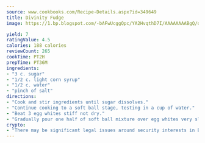 ```yaml
---
source: www.cookbooks.com/Recipe-Details.aspx?id=349649
title: Divinity Fudge
image: https://1.bp.blogspot.com/-bAFwUcggQpc/YA2HvqthD7I/AAAAAAAABgQ/dGGityjUeSk5WIgvhJroHVt7XYoXF2qygCLcBGAsYHQ/s320/10.png

yield: 7
ratingValue: 4.5
calories: 188 calories
reviewCount: 265
cookTime: PT2H
prepTime: PT36M
ingredients:
- "3 c. sugar"
- "1/2 c. light corn syrup"
- "1/2 c. water"
- "pinch of salt"
directions:
- "Cook and stir ingredients until sugar dissolves."
- "Continue cooking to a soft ball stage, testing in a cup of water."
- "Beat 3 egg whites stiff not dry."
- "Gradually pour one half of soft ball mixture over egg whites very slowly as hot mixture will cook the egg whites."
crypto:
- "There may be significant legal issues around security interests in Bitcoin."
---
```

